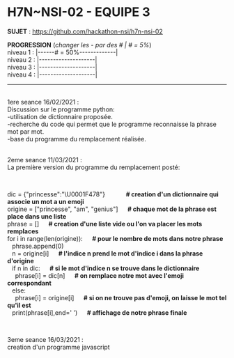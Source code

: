 # **H7N~NSI-02 - EQUIPE 3**

**SUJET** : https://github.com/hackathon-nsi/h7n-nsi-02

**PROGRESSION** (*changer les - par des # | # = 5%*)<br />
niveau 1 : |------# = 50%-------------|<br />
niveau 2 : |--------------------|<br />
niveau 3 : |--------------------|<br />
niveau 4 : |--------------------|<br />

<hr />
<!-- ne pas effacer les lignes ci-dessus et mettre à jour la progression régulièrement -->

<br />
1ere seance 16/02/2021 : <br />
Discussion sur le programme python: <br />
-utilisation de dictionnaire proposée. <br />
-recherche du code qui permet que le programme reconnaisse la phrase mot par mot. <br />
-base du programme du remplacement réalisée. <br />

<br />

2eme seance 11/03/2021 :<br />
La première version du programme du remplacement posté: <br />

<br />

dic = {"princesse":"\U0001F478"}        &nbsp; &emsp; &emsp; **# creation d'un dictionnaire qui associe un mot a un emoji**<br /> 
origine = ["princesse", "am", "genius"] &emsp; **# chaque mot de la phrase est place dans une liste**<br /> 
phrase = []                             &emsp; **# creation d'une liste vide ou l'on va placer les mots remplaces**<br />
for i in range(len(origine)):           &emsp; **# pour le nombre de mots dans notre phrase**<br /> 
  &ensp; phrase.append(0) <br />
  &ensp; n = origine[i]                 &emsp; **# l'indice n prend le mot d'indice i dans la phrase d'origine**<br />
  &ensp; if n in dic:                   &emsp; **# si le mot d'indice n se trouve dans le dictionnaire**<br />
    &emsp; phrase[i] = dic[n]           &emsp; **# on remplace notre mot avec l'emoji correspondant**<br />
  &ensp; else: <br />
    &emsp; phrase[i] = origine[i]       &emsp; **# si on ne trouve pas d'emoji, on laisse le mot tel qu'il est**<br /> 
  &ensp; print(phrase[i],end=' ')       &emsp; **# affichage de notre phrase finale**<br />

<br />

3eme seance 16/03/2021 :<br />
creation d'un programme javascript<br />


